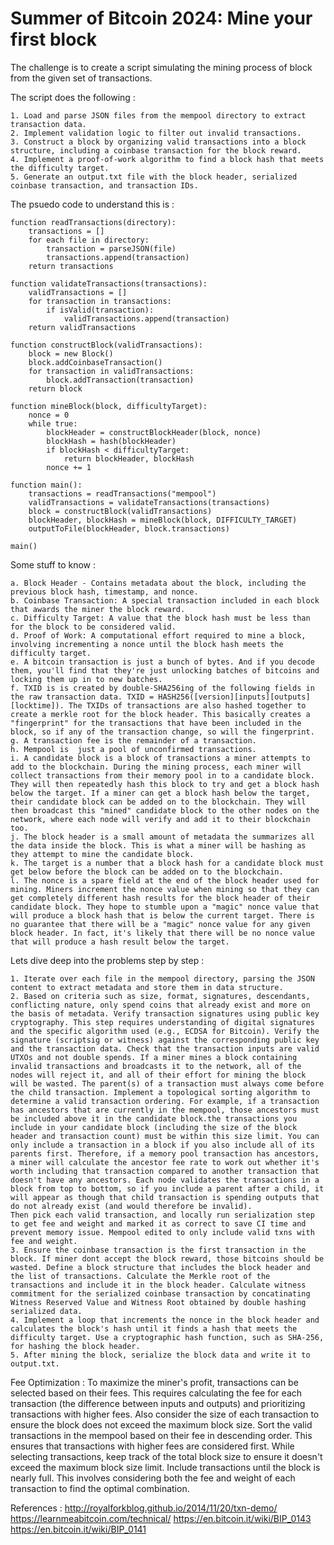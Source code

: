 # Summer of Bitcoin 2024: Mine your first block

The challenge is to create a script simulating the mining process of block from the given set of transactions.

The script does the following :

    1. Load and parse JSON files from the mempool directory to extract transaction data.
    2. Implement validation logic to filter out invalid transactions.
    3. Construct a block by organizing valid transactions into a block structure, including a coinbase transaction for the block reward.
    4. Implement a proof-of-work algorithm to find a block hash that meets the difficulty target.
    5. Generate an output.txt file with the block header, serialized coinbase transaction, and transaction IDs.

The psuedo code to understand this is :

```
function readTransactions(directory):
    transactions = []
    for each file in directory:
        transaction = parseJSON(file)
        transactions.append(transaction)
    return transactions

function validateTransactions(transactions):
    validTransactions = []
    for transaction in transactions:
        if isValid(transaction):
            validTransactions.append(transaction)
    return validTransactions

function constructBlock(validTransactions):
    block = new Block()
    block.addCoinbaseTransaction()
    for transaction in validTransactions:
        block.addTransaction(transaction)
    return block

function mineBlock(block, difficultyTarget):
    nonce = 0
    while true:
        blockHeader = constructBlockHeader(block, nonce)
        blockHash = hash(blockHeader)
        if blockHash < difficultyTarget:
            return blockHeader, blockHash
        nonce += 1

function main():
    transactions = readTransactions("mempool")
    validTransactions = validateTransactions(transactions)
    block = constructBlock(validTransactions)
    blockHeader, blockHash = mineBlock(block, DIFFICULTY_TARGET)
    outputToFile(blockHeader, block.transactions)

main()
```

Some stuff to know :

    a. Block Header - Contains metadata about the block, including the previous block hash, timestamp, and nonce.
    b. Coinbase Transaction: A special transaction included in each block that awards the miner the block reward.
    c. Difficulty Target: A value that the block hash must be less than for the block to be considered valid.
    d. Proof of Work: A computational effort required to mine a block, involving incrementing a nonce until the block hash meets the difficulty target.
    e. A bitcoin transaction is just a bunch of bytes. And if you decode them, you'll find that they're just unlocking batches of bitcoins and locking them up in to new batches.
    f. TXID is is created by double-SHA256ing of the following fields in the raw transaction data. TXID = HASH256([version][inputs][outputs][locktime]). The TXIDs of transactions are also hashed together to create a merkle root for the block header. This basically creates a "fingerprint" for the transactions that have been included in the block, so if any of the transaction change, so will the fingerprint.
    g. A transaction fee is the remainder of a transaction.
    h. Mempool is  just a pool of unconfirmed transactions.
    i. A candidate block is a block of transactions a miner attempts to add to the blockchain. During the mining process, each miner will collect transactions from their memory pool in to a candidate block. They will then repeatedly hash this block to try and get a block hash below the target. If a miner can get a block hash below the target, their candidate block can be added on to the blockchain. They will then broadcast this "mined" candidate block to the other nodes on the network, where each node will verify and add it to their blockchain too.
    j. The block header is a small amount of metadata the summarizes all the data inside the block. This is what a miner will be hashing as they attempt to mine the candidate block.
    k. The target is a number that a block hash for a candidate block must get below before the block can be added on to the blockchain.
    l. The nonce is a spare field at the end of the block header used for mining. Miners increment the nonce value when mining so that they can get completely different hash results for the block header of their candidate block. They hope to stumble upon a "magic" nonce value that will produce a block hash that is below the current target. There is no guarantee that there will be a "magic" nonce value for any given block header. In fact, it's likely that there will be no nonce value that will produce a hash result below the target.

Lets dive deep into the problems step by step :

    1. Iterate over each file in the mempool directory, parsing the JSON content to extract metadata and store them in data structure. 
    2. Based on criteria such as size, format, signatures, descendants, conflicting nature, only spend coins that already exist and more on the basis of metadata. Verify transaction signatures using public key cryptography. This step requires understanding of digital signatures and the specific algorithm used (e.g., ECDSA for Bitcoin). Verify the signature (scriptsig or witness) against the corresponding public key and the transaction data. Check that the transaction inputs are valid UTXOs and not double spends. If a miner mines a block containing invalid transactions and broadcasts it to the network, all of the nodes will reject it, and all of their effort for mining the block will be wasted. The parent(s) of a transaction must always come before the child transaction. Implement a topological sorting algorithm to determine a valid transaction ordering. For example, if a transaction has ancestors that are currently in the mempool, those ancestors must be included above it in the candidate block.the transactions you include in your candidate block (including the size of the block header and transaction count) must be within this size limit. You can only include a transaction in a block if you also include all of its parents first. Therefore, if a memory pool transaction has ancestors, a miner will calculate the ancestor fee rate to work out whether it's worth including that transaction compared to another transaction that doesn't have any ancestors. Each node validates the transactions in a block from top to bottom, so if you include a parent after a child, it will appear as though that child transaction is spending outputs that do not already exist (and would therefore be invalid).
    Then pick each valid transaction, and locally run serialization step to get fee and weight and marked it as correct to save CI time and prevent memory issue. Mempool edited to only include valid txns with fee and weight.
    3. Ensure the coinbase transaction is the first transaction in the block. If miner dont accept the block reward, those bitcoins should be wasted. Define a block structure that includes the block header and the list of transactions. Calculate the Merkle root of the transactions and include it in the block header. Calculate witness commitment for the serialized coinbase transaction by concatinating Witness Reserved Value and Witness Root obtained by double hashing serialized data.
    4. Implement a loop that increments the nonce in the block header and calculates the block's hash until it finds a hash that meets the difficulty target. Use a cryptographic hash function, such as SHA-256, for hashing the block header.
    5. After mining the block, serialize the block data and write it to output.txt.
    
Fee Optimization :
To maximize the miner's profit, transactions can be selected based on their fees. This requires calculating the fee for each transaction (the difference between inputs and outputs) and prioritizing transactions with higher fees. Also consider the size of each transaction to ensure the block does not exceed the maximum block size. Sort the valid transactions in the mempool based on their fee in descending order. This ensures that transactions with higher fees are considered first. While selecting transactions, keep track of the total block size to ensure it doesn't exceed the maximum block size limit. Include transactions until the block is nearly full. This involves considering both the fee and weight of each transaction to find the optimal combination.

References :
http://royalforkblog.github.io/2014/11/20/txn-demo/
https://learnmeabitcoin.com/technical/
https://en.bitcoin.it/wiki/BIP_0143
https://en.bitcoin.it/wiki/BIP_0141